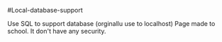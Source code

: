 #Local-database-support

Use SQL to support database (orginallu use to localhost)
Page made to school. 
It don't have any security.
